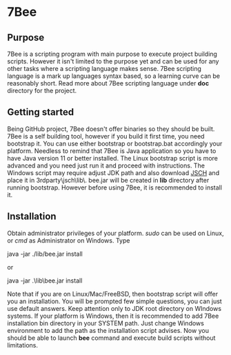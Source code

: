 <h1>7Bee</h1>
<h2>Purpose</h2>
7Bee is a scripting program with main purpose to execute project building scripts. However it isn't limited to the purpose yet and can be used for any other tasks where a scripting language makes sense. 
7Bee scripting language is a mark up languages syntax based, so a learning curve can be reasonably short. Read more about 7Bee
scripting language under <b>doc</b> directory for the project.
<h2>Getting started</h2>
Being GitHub project, 7Bee doesn't offer binaries so they should be built. 7Bee is a self building tool, however if you build it
first time, you need bootstrap it. You can use either bootstrap or bootstrap.bat accordingly your platform. Needless to remind
that 7Bee is Java application so you have to have Java version 11 or better installed.
The Linux bootstrap script is more advanced and you need just run it and proceed with instructions. The Windows script may require
adjust JDK path and also download <a href="http://www.jcraft.com/jsch/">JSCH</a> and place it in 3rdparty\jsch\lib\. 
bee.jar will be created in <b>lib</b> directory after running bootstrap. However before using 7Bee, it is recommended to install it.
<h2>Installation</h2>
Obtain administrator privileges of your platform. <i>sudo</i> can be used on Linux, or <i>cmd</i> as Administrator on Windows.
Type

   java -jar ./lib/bee.jar install

or

   java -jar .\lib\bee.jar install

Note that if you are on Linux/Mac/FreeBSD, then bootstrap script will offer you an installation.
You will be prompted few simple questions, you can just use default answers. Keep attention only to JDK root directory on
WIndows systems.
If your platform is Windows, then it is recommended to add 7Bee installation bin directory in your
SYSTEM path. Just change Windows environment to add the path as the installation script advises.
Now you should be able to launch <b>bee</b> command and execute build scripts without limitations.


